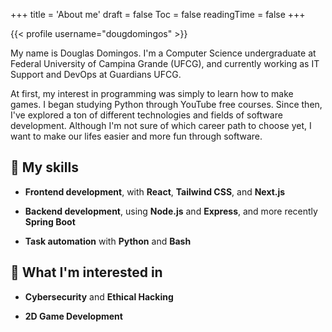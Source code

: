 +++
title = 'About me'
draft = false
Toc = false
readingTime = false
+++

{{< profile username="dougdomingos" >}}

My name is Douglas Domingos. I'm a Computer Science undergraduate at Federal University of
Campina Grande (UFCG), and currently working as IT Support and DevOps at Guardians UFCG.

At first, my interest in programming was simply to learn how to make games. I began studying
Python through YouTube free courses. Since then, I've explored a ton of different
technologies and fields of software development. Although I'm not sure of which career path
to choose yet, I want to make our lifes easier and more fun through software.

## :rocket: My skills

- **Frontend development**, with **React**, **Tailwind CSS**, and **Next.js**

- **Backend development**, using **Node.js** and **Express**, and more recently **Spring Boot**

- **Task automation** with **Python** and **Bash**

## :pushpin: What I'm interested in

- **Cybersecurity** and **Ethical Hacking**

- **2D Game Development**
